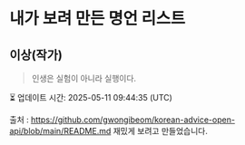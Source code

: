 # 내가 보려 만든 명언 리스트

##  이상(작가)
> 인생은 실험이 아니라 실행이다.


⏳ 업데이트 시간: 2025-05-11 09:44:35 (UTC)

출처 : https://github.com/gwongibeom/korean-advice-open-api/blob/main/README.md
재밌게 보려고 만들었습니다.
